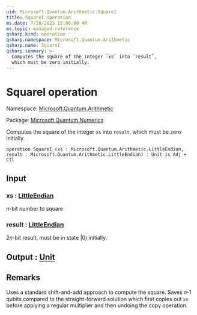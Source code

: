 ```yaml
---
uid: Microsoft.Quantum.Arithmetic.SquareI
title: SquareI operation
ms.date: 7/28/2023 12:00:00 AM
ms.topic: managed-reference
qsharp.kind: operation
qsharp.namespace: Microsoft.Quantum.Arithmetic
qsharp.name: SquareI
qsharp.summary: >-
  Computes the square of the integer `xs` into `result`,
  which must be zero initially.
---
```


# SquareI operation

Namespace: [Microsoft.Quantum.Arithmetic](xref:Microsoft.Quantum.Arithmetic)

Package: [Microsoft.Quantum.Numerics](https://nuget.org/packages/Microsoft.Quantum.Numerics)


Computes the square of the integer `xs` into `result`,which must be zero initially.

```qsharp
operation SquareI (xs : Microsoft.Quantum.Arithmetic.LittleEndian, result : Microsoft.Quantum.Arithmetic.LittleEndian) : Unit is Adj + Ctl
```


## Input

### xs : [LittleEndian](xref:Microsoft.Quantum.Arithmetic.LittleEndian)

𝑛-bit number to square


### result : [LittleEndian](xref:Microsoft.Quantum.Arithmetic.LittleEndian)

2𝑛-bit result, must be in state |0⟩ initially.



## Output : [Unit](xref:microsoft.quantum.qsharp.valueliterals#unit-literal)



## Remarks

Uses a standard shift-and-add approach to compute the square. Saves𝑛-1 qubits compared to the straight-forward solution which firstcopies out `xs` before applying a regular multiplier and then undoingthe copy operation.
